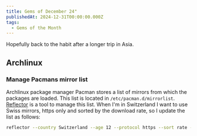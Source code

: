 ```yaml
---
title: Gems of December 24"
publishedAt: 2024-12-31T00:00:00.000Z
tags:
  - Gems of the Month
---
```


Hopefully back to the habit after a longer trip in Asia.

## Archlinux

### Manage Pacmans mirror list

Archlinux package manager Pacman stores a list of mirrors from which the packages are loaded. This list is located in `/etc/pacman.d/mirrorlist`. [Reflector](https://wiki.archlinux.org/title/Reflector) is a tool to manage this list. When I'm in Switzerland I want to use Swiss mirrors, https only and sorted by the download rate, so I update the list as follows:

```bash
reflector --country Switzerland --age 12 --protocol https --sort rate --download-timeout 10 --save /etc/pacman.d/mirrorlist
```
